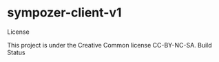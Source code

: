 # sympozer-client-v1

License

This project is under the Creative Common license CC-BY-NC-SA. Build Status
